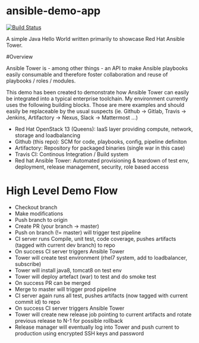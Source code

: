# ansible-demo-app

[![Build Status](https://travis-ci.org/andyneeb/ansible-demo-app.svg?branch=master)](https://travis-ci.org/andyneeb/ansible-demo-app)

A simple Java Hello World written primarily to showcase Red Hat Ansible Tower.

#Overview

Ansible Tower is - among other things - an API to make Ansible playbooks easily consumable and therefore foster collaboration and reuse of playbooks / roles / modules.

This demo has been created to demonstrate how Ansible Tower can easily be integrated into a typical enterprise toolchain. My environment currently uses the following building blocks. Those are mere examples and should easily be replaceable by the usual suspects (ie. Github -> Gitlab, Travis -> Jenkins, Artifactory -> Nexus, Slack -> Mattermost ...)

- Red Hat OpenStack 13 (Queens): IaaS layer providing compute, network, storage and loadbalancing
- Github (this repo): SCM for code, playbooks, config, pipeline definiton
- Artifactory: Repository for packaged binaries (single war in this case)
- Travis CI: Continous Integration / Build system
- Red hat Ansible Tower: Automated provisioning & teardown of test env, deployment, release management, security, role based access

# High Level Demo Flow

- Checkout branch
- Make modifications
- Push branch to origin
- Create PR (your branch -> master)
- Push on branch (!= master) will trigger test pipeline
- CI server runs Compile, unit test, code coverage, pushes artifacts (tagged with current dev branch) to repo
- On success CI server triggers Ansible Tower
- Tower will create test environment (rhel7 system, add to loadbalancer, subscribe)
- Tower will install java8, tomcat8 on test env
- Tower will deploy artefact (war) to test and do smoke test
- On success PR can be merged
- Merge to master will trigger prod pipeline
- CI server again runs all test, pushes artifacts (now tagged with current commit id) to repo
- On success CI server triggers Ansible Tower
- Tower will create new release job pointing to current artifacts and rotate previous release to N-1 for possible rollback
- Release manager will eventually log into Tower and push current to production using encrypted SSH keys and password



